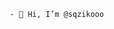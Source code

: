 							- 👋 Hi, I’m @sqzikooo
						
<!---
sqzikooo/sqzikooo is a ✨ special ✨ repository because its `README.md` (this file) appears on your GitHub profile.
You can click the Preview link to take a look at your changes.
--->
